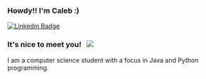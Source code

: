 ### Howdy!! I'm Caleb :)

[![Linkedin Badge](https://img.shields.io/badge/-LinkedIn-0e76a8?style=flat-square&logo=Linkedin&logoColor=white)](https://www.linkedin.com/in/caleb-ellis-394752125/)

### It's nice to meet you! &nbsp; ![](https://visitor-badge.glitch.me/badge?page_id=CozyCable.CozyCable)

I am a computer science student with a focus in Java and Python programming.
